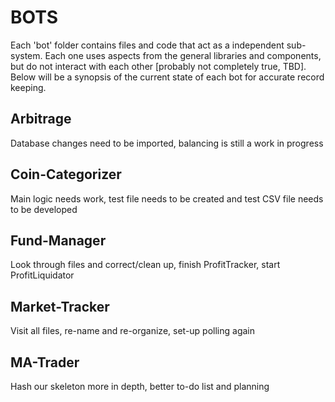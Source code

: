 # BOTS
Each 'bot' folder contains files and code that act as a independent sub-system. Each one uses aspects from the general libraries and components, but do not interact with each other [probably not completely true, TBD]. Below will be a synopsis of the current state of each bot for accurate record keeping.

## Arbitrage
Database changes need to be imported, balancing is still a work in progress

## Coin-Categorizer
Main logic needs work, test file needs to be created and test CSV file needs to be developed

## Fund-Manager
Look through files and correct/clean up, finish ProfitTracker, start ProfitLiquidator

## Market-Tracker
Visit all files, re-name and re-organize, set-up polling again

## MA-Trader
Hash our skeleton more in depth, better to-do list and planning